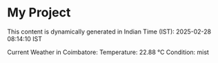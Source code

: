 # My Project

This content is dynamically generated in Indian Time (IST): 2025-02-28 08:14:10 IST


Current Weather in Coimbatore:
Temperature: 22.88 °C
Condition: mist
